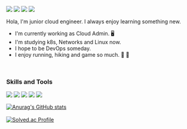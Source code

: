 <a href="mailto:eumdengs@gmail.com" target='_blank'><img src="https://img.shields.io/badge/Gmail-EA4335?style=flat-square&logo=Gmail&logoColor=white"/></a> <a href="https://www.linkedin.com/in/daewoong-eum-673407195/" target='_blank'><img src="https://img.shields.io/badge/LinkedIn-0A66C2?style=flat-square&logo=LinkedIn&logoColor=white"/></a> <a href='https://raabongit.tistory.com/' target='_blank'><img src="https://img.shields.io/badge/Tstory-D74C11?style=flat-square&logo=Tstory&logoColor=white"/></a> <a href='https://velog.io/@gnobaaaar' target='_blank'><img src="https://img.shields.io/badge/Velog-20c997?style=flat-square&logo=Velog&logoColor=white"/></a>

Hola, I'm junior cloud engineer. I always enjoy learning something new.

- I'm currently working as Cloud Admin. 🖥
- I'm studying k8s, Networks and Linux now.
- I hope to be DevOps someday.
- I enjoy running, hiking and game so much. 🏃 🧗
<br/>

### Skills and Tools
<a><img src="https://img.shields.io/badge/JavaScript-F7DF1E?style=flat-square&logo=JavaScript&logoColor=white"/></a>
<a><img src="https://img.shields.io/badge/Django-092E20?style=flat-square&logo=Django&logoColor=white"/></a> <a><img src="https://img.shields.io/badge/Docker-2496ED?style=flat-square&logo=Docker&logoColor=white"/></a> <a><img src="https://img.shields.io/badge/Git-F05032?style=flat-square&logo=Git&logoColor=white"/><a/> <a><img src="https://img.shields.io/badge/GitHub-181717?style=flat-square&logo=GitHub&logoColor=white"/><a/>

[![Anurag's GitHub stats](https://github-readme-stats.vercel.app/api?username=gnobaaaar)](https://github.com/anuraghazra/github-readme-stats)
<br/><br/>
[![Solved.ac Profile](http://mazassumnida.wtf/api/generate_badge?boj=gnobaaaar)](https://solved.ac/gnobaaaar)
